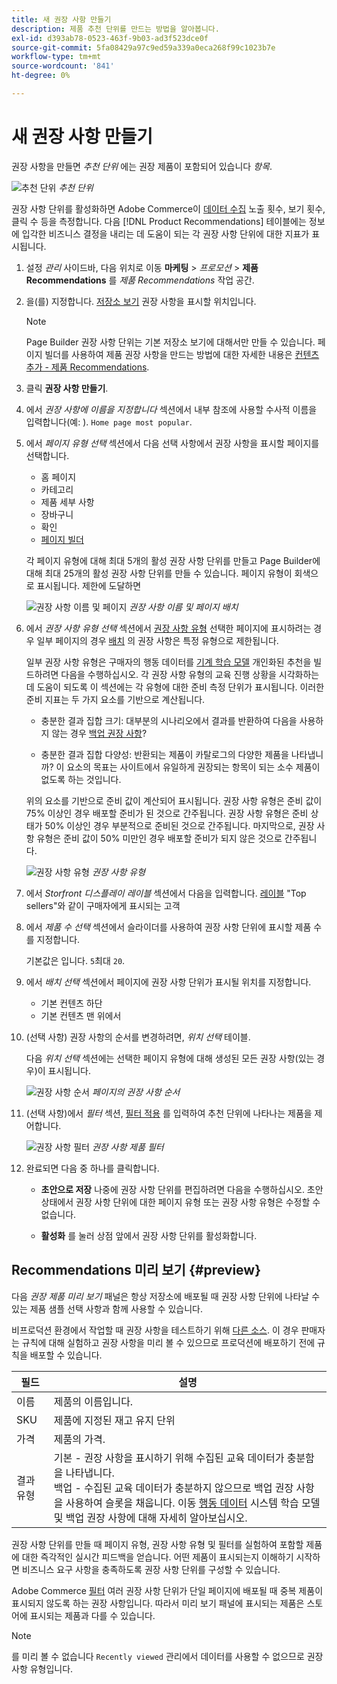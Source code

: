```yaml
---
title: 새 권장 사항 만들기
description: 제품 추천 단위를 만드는 방법을 알아봅니다.
exl-id: d393ab78-0523-463f-9b03-ad3f523dce0f
source-git-commit: 5fa08429a97c9ed59a339a0eca268f99c1023b7e
workflow-type: tm+mt
source-wordcount: '841'
ht-degree: 0%

---
```


# 새 권장 사항 만들기

권장 사항을 만들면 _추천 단위_ 에는 권장 제품이 포함되어 있습니다 _항목_.

![추천 단위](assets/unit.png)
_추천 단위_

권장 사항 단위를 활성화하면 Adobe Commerce이 [데이터 수집](workspace.md) 노출 횟수, 보기 횟수, 클릭 수 등을 측정합니다. 다음 [!DNL Product Recommendations] 테이블에는 정보에 입각한 비즈니스 결정을 내리는 데 도움이 되는 각 권장 사항 단위에 대한 지표가 표시됩니다.

1. 설정 _관리_ 사이드바, 다음 위치로 이동 **마케팅** > _프로모션_ > **제품 Recommendations** 를 _제품 Recommendations_ 작업 공간.

1. 을(를) 지정합니다. [저장소 보기](https://docs.magento.com/user-guide/configuration/scope.html) 권장 사항을 표시할 위치입니다.

   >[!NOTE]
   >
   > Page Builder 권장 사항 단위는 기본 저장소 보기에 대해서만 만들 수 있습니다. 페이지 빌더를 사용하여 제품 권장 사항을 만드는 방법에 대한 자세한 내용은 [컨텐츠 추가 - 제품 Recommendations](https://docs.magento.com/user-guide/cms/page-builder-add-recommendations.html).

1. 클릭 **권장 사항 만들기**.

1. 에서 _권장 사항에 이름을 지정합니다_ 섹션에서 내부 참조에 사용할 수사적 이름을 입력합니다(예: ). `Home page most popular`.

1. 에서 _페이지 유형 선택_ 섹션에서 다음 선택 사항에서 권장 사항을 표시할 페이지를 선택합니다.

   - 홈 페이지
   - 카테고리
   - 제품 세부 사항
   - 장바구니
   - 확인
   - [페이지 빌더](https://docs.magento.com/user-guide/cms/page-builder-add-recommendations.html)

   각 페이지 유형에 대해 최대 5개의 활성 권장 사항 단위를 만들고 Page Builder에 대해 최대 25개의 활성 권장 사항 단위를 만들 수 있습니다. 페이지 유형이 회색으로 표시됩니다. 제한에 도달하면

   ![권장 사항 이름 및 페이지](assets/create-recommendation.png)
   _권장 사항 이름 및 페이지 배치_

1. 에서 _권장 사항 유형 선택_ 섹션에서 [권장 사항 유형](type.md) 선택한 페이지에 표시하려는 경우 일부 페이지의 경우 [배치](placement.md) 의 권장 사항은 특정 유형으로 제한됩니다.

   일부 권장 사항 유형은 구매자의 행동 데이터를 [기계 학습 모델](behavioral-data.md) 개인화된 추천을 빌드하려면 다음을 수행하십시오. 각 권장 사항 유형의 교육 진행 상황을 시각화하는 데 도움이 되도록 이 섹션에는 각 유형에 대한 준비 측정 단위가 표시됩니다. 이러한 준비 지표는 두 가지 요소를 기반으로 계산됩니다.

   - 충분한 결과 집합 크기: 대부분의 시나리오에서 결과를 반환하여 다음을 사용하지 않는 경우 [백업 권장 사항](behavioral-data.md#backuprecs)?

   - 충분한 결과 집합 다양성: 반환되는 제품이 카탈로그의 다양한 제품을 나타냅니까? 이 요소의 목표는 사이트에서 유일하게 권장되는 항목이 되는 소수 제품이 없도록 하는 것입니다.

   위의 요소를 기반으로 준비 값이 계산되어 표시됩니다. 권장 사항 유형은 준비 값이 75% 이상인 경우 배포할 준비가 된 것으로 간주됩니다. 권장 사항 유형은 준비 상태가 50% 이상인 경우 부분적으로 준비된 것으로 간주됩니다. 마지막으로, 권장 사항 유형은 준비 값이 50% 미만인 경우 배포할 준비가 되지 않은 것으로 간주됩니다.

   ![권장 사항 유형](assets/create-recommendation-select-type.png)
   _권장 사항 유형_

1. 에서 _Storfront 디스플레이 레이블_ 섹션에서 다음을 입력합니다. [레이블](placement.md#recommendation-labels) &quot;Top sellers&quot;와 같이 구매자에게 표시되는 고객

1. 에서 _제품 수 선택_ 섹션에서 슬라이더를 사용하여 권장 사항 단위에 표시할 제품 수를 지정합니다.

   기본값은 입니다. `5`최대 `20`.

1. 에서 _배치 선택_ 섹션에서 페이지에 권장 사항 단위가 표시될 위치를 지정합니다.

   - 기본 컨텐츠 하단
   - 기본 컨텐츠 맨 위에서

1. (선택 사항) 권장 사항의 순서를 변경하려면, _위치 선택_ 테이블.

   다음 _위치 선택_ 섹션에는 선택한 페이지 유형에 대해 생성된 모든 권장 사항(있는 경우)이 표시됩니다.

   ![권장 사항 순서](assets/create-recommendation-select-placement.png)
   _페이지의 권장 사항 순서_

1. (선택 사항)에서 _필터_ 섹션, [필터 적용](filters.md) 를 입력하여 추천 단위에 나타나는 제품을 제어합니다.

   ![권장 사항 필터](assets/create-recommendation-filter-products.png)
   _권장 사항 제품 필터_

1. 완료되면 다음 중 하나를 클릭합니다.

   - **초안으로 저장** 나중에 권장 사항 단위를 편집하려면 다음을 수행하십시오. 초안 상태에서 권장 사항 단위에 대한 페이지 유형 또는 권장 사항 유형은 수정할 수 없습니다.

   - **활성화** 를 눌러 상점 앞에서 권장 사항 단위를 활성화합니다.

## Recommendations 미리 보기 {#preview}

다음 _권장 제품 미리 보기_ 패널은 항상 저장소에 배포될 때 권장 사항 단위에 나타날 수 있는 제품 샘플 선택 사항과 함께 사용할 수 있습니다.

비프로덕션 환경에서 작업할 때 권장 사항을 테스트하기 위해 [다른 소스](settings.md). 이 경우 판매자는 규칙에 대해 실험하고 권장 사항을 미리 볼 수 있으므로 프로덕션에 배포하기 전에 규칙을 배포할 수 있습니다.

| 필드 | 설명 |
|---|---|
| 이름 | 제품의 이름입니다. |
| SKU | 제품에 지정된 재고 유지 단위 |
| 가격 | 제품의 가격. |
| 결과 유형 | 기본 - 권장 사항을 표시하기 위해 수집된 교육 데이터가 충분함을 나타냅니다.<br />백업 - 수집된 교육 데이터가 충분하지 않으므로 백업 권장 사항을 사용하여 슬롯을 채웁니다. 이동 [행동 데이터](behavioral-data.md) 시스템 학습 모델 및 백업 권장 사항에 대해 자세히 알아보십시오. |

권장 사항 단위를 만들 때 페이지 유형, 권장 사항 유형 및 필터를 실험하여 포함할 제품에 대한 즉각적인 실시간 피드백을 얻습니다. 어떤 제품이 표시되는지 이해하기 시작하면 비즈니스 요구 사항을 충족하도록 권장 사항 단위를 구성할 수 있습니다.

Adobe Commerce [필터](filters.md) 여러 권장 사항 단위가 단일 페이지에 배포될 때 중복 제품이 표시되지 않도록 하는 권장 사항입니다. 따라서 미리 보기 패널에 표시되는 제품은 스토어에 표시되는 제품과 다를 수 있습니다.

>[!NOTE]
>
> 를 미리 볼 수 없습니다 `Recently viewed` 관리에서 데이터를 사용할 수 없으므로 권장 사항 유형입니다.
